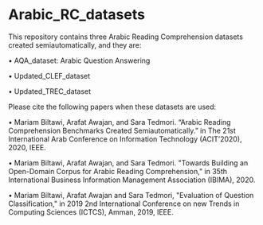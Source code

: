 # Arabic_RC_datasets
This repository contains three Arabic Reading Comprehension datasets created semiautomatically, and they are:

•	AQA_dataset: Arabic Question Answering

•	Updated_CLEF_dataset

•	Updated_TREC_dataset

Please cite the following papers when these datasets are used:

•	Mariam Biltawi, Arafat Awajan, and Sara Tedmori. “Arabic Reading Comprehension Benchmarks Created Semiautomatically.” in The 21st International Arab Conference on Information Technology (ACIT’2020), 2020, IEEE.

•	Mariam Biltawi, Arafat Awajan, and Sara Tedmori. "Towards Building an Open-Domain Corpus for Arabic Reading Comprehension," in 35th International Business Information Management Association (IBIMA), 2020.

•	Mariam Biltawi, Arafat Awajan and Sara Tedmori, "Evaluation of Question Classification," in 2019 2nd International Conference on new Trends in Computing Sciences (ICTCS), Amman, 2019, IEEE.
